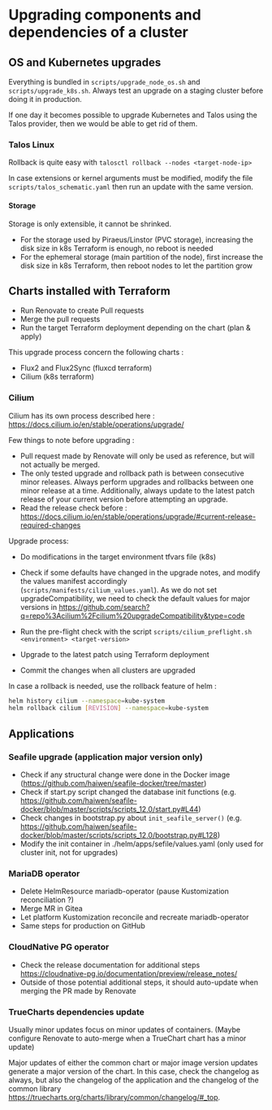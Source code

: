 # Upgrading components and dependencies of a cluster

## OS and Kubernetes upgrades

Everything is bundled in `scripts/upgrade_node_os.sh` and `scripts/upgrade_k8s.sh`. Always test an upgrade on a staging cluster before doing it in production.

If one day it becomes possible to upgrade Kubernetes and Talos using the Talos provider, then we would be able to get rid of them.

### Talos Linux

Rollback is quite easy with `talosctl rollback --nodes <target-node-ip>`

In case extensions or kernel arguments must be modified, modify the file `scripts/talos_schematic.yaml` then run an update with the same version.

#### Storage

Storage is only extensible, it cannot be shrinked.

- For the storage used by Piraeus/Linstor (PVC storage), increasing the disk size in k8s Terraform is enough, no reboot is needed
- For the ephemeral storage (main partition of the node), first increase the disk size in k8s Terraform, then reboot nodes to let the partition grow

## Charts installed with Terraform

- Run Renovate to create Pull requests
- Merge the pull requests
- Run the target Terraform deployment depending on the chart (plan & apply)

This upgrade process concern the following charts :

- Flux2 and Flux2Sync (fluxcd terraform)
- Cilium (k8s terraform)

### Cilium

Cilium has its own process described here : <https://docs.cilium.io/en/stable/operations/upgrade/>

Few things to note before upgrading :

- Pull request made by Renovate will only be used as reference, but will not actually be merged.
- The only tested upgrade and rollback path is between consecutive minor releases. Always perform upgrades and rollbacks between one minor release at a time. Additionally, always update to the latest patch release of your current version before attempting an upgrade.
- Read the release check before : <https://docs.cilium.io/en/stable/operations/upgrade/#current-release-required-changes>

Upgrade process:

- Do modifications in the target environment tfvars file (k8s)
- Check if some defaults have changed in the upgrade notes, and modify the values manifest accordingly (`scripts/manifests/cilium_values.yaml`). As we do not set upgradeCompatibility, we need to check the default values for major versions in <https://github.com/search?q=repo%3Acilium%2Fcilium%20upgradeCompatibility&type=code>
- Run the pre-flight check with the script `scripts/cilium_preflight.sh <environment> <target-version>`
- Upgrade to the latest patch using Terraform deployment

- Commit the changes when all clusters are upgraded

In case a rollback is needed, use the rollback feature of helm :

```bash
helm history cilium --namespace=kube-system
helm rollback cilium [REVISION] --namespace=kube-system
```

## Applications

### Seafile upgrade (application major version only)

- Check if any structural change were done in the Docker image (<https://github.com/haiwen/seafile-docker/tree/master>)
- Check if start.py script changed the database init functions (e.g. <https://github.com/haiwen/seafile-docker/blob/master/scripts/scripts_12.0/start.py#L44>)
- Check changes in bootstrap.py about `init_seafile_server()` (e.g. <https://github.com/haiwen/seafile-docker/blob/master/scripts/scripts_12.0/bootstrap.py#L128>)
- Modify the init container in ./helm/apps/sefile/values.yaml (only used for cluster init, not for upgrades)

### MariaDB operator

- Delete HelmResource mariadb-operator (pause Kustomization reconciliation ?)
- Merge MR in Gitea
- Let platform Kustomization reconcile and recreate mariadb-operator
- Same steps for production on GitHub

### CloudNative PG operator

- Check the release documentation for additional steps <https://cloudnative-pg.io/documentation/preview/release_notes/>
- Outside of those potential additional steps, it should auto-update when merging the PR made by Renovate

### TrueCharts dependencies update

Usually minor updates focus on minor updates of containers. (Maybe configure Renovate to auto-merge when a TrueChart chart has a minor update)

Major updates of either the common chart or major image version updates generate a major version of the chart. In this case, check the changelog as always, but also the changelog of the application and the changelog of the common library <https://truecharts.org/charts/library/common/changelog/#_top>.
